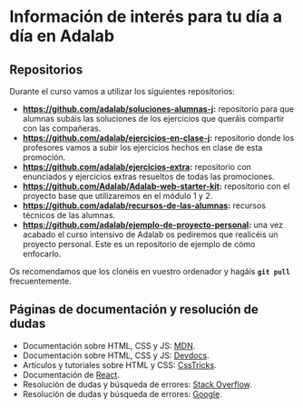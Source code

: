 # Información de interés para tu día a día en Adalab

## Repositorios

Durante el curso vamos a utilizar los siguientes repositorios:

- **https://github.com/adalab/soluciones-alumnas-j:** repositorio para que alumnas subáis las soluciones de los ejercicios que queráis compartir con las compañeras.
- **https://github.com/adalab/ejercicios-en-clase-j:** repositorio donde los profesores vamos a subir los ejercicios hechos en clase de esta promoción.
- **https://github.com/adalab/ejercicios-extra:** repositorio con enunciados y ejercicios extras resueltos de todas las promociones.
- **https://github.com/Adalab/Adalab-web-starter-kit:** repositorio con el proyecto base que utilizaremos en el módulo 1 y 2.
- **https://github.com/adalab/recursos-de-las-alumnas:** recursos técnicos de las alumnas.
- **https://github.com/adalab/ejemplo-de-proyecto-personal:** una vez acabado el curso intensivo de Adalab os pediremos que realicéis un proyecto personal. Este es un repositorio de ejemplo de cómo enfocarlo.

Os recomendamos que los clonéis en vuestro ordenador y hagáis **`git pull`** frecuentemente.

## Páginas de documentación y resolución de dudas

- Documentación sobre HTML, CSS y JS: [MDN](https://developer.mozilla.org/es/).
- Documentación sobre HTML, CSS y JS: [Devdocs](https://devdocs.io/).
- Artículos y tutoriales sobre HTML y CSS: [CssTricks](https://css-tricks.com/).
- Documentación de [React](https://es.reactjs.org/).
- Resolución de dudas y búsqueda de errores: [Stack Overflow](https://stackoverflow.com).
- Resolución de dudas y búsqueda de errores: [Google](https://google.com).
